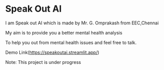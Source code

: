 # Speak Out AI

I am Speak out AI which is made by Mr. G. Omprakash from EEC,Chennai

My aim is to provide you a better mental health analysis

To help you out from mental health issues and feel free to talk.

Demo Link(https://speakoutai.streamlit.app/)

Note: This project is under progress 
